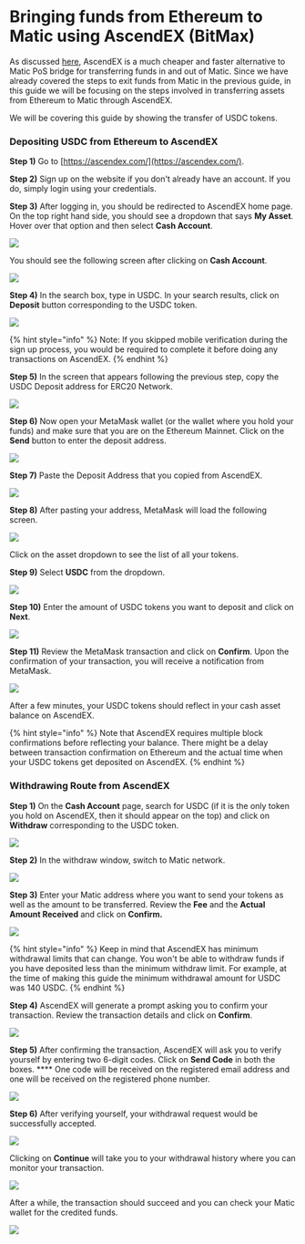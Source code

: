 # Bringing funds from Ethereum to Matic using AscendEX (BitMax)

As discussed [here](using-ascendex-bitmax-to-exit-funds-from-matic-to-ethereum.md), AscendEX is a much cheaper and faster alternative to Matic PoS bridge for transferring funds in and out of Matic. Since we have already covered the steps to exit funds from Matic in the previous guide, in this guide we will be focusing on the steps involved in transferring assets from Ethereum to Matic through AscendEX.&#x20;

We will be covering this guide by showing the transfer of USDC tokens.

### **Depositing USDC from Ethereum to AscendEX**

**Step 1)** Go to [https://ascendex.com/](https://ascendex.com/).

**Step 2)** Sign up on the website if you don't already have an account. If you do, simply login using your credentials.

**Step 3)** After logging in, you should be redirected to AscendEX home page. On the top right hand side, you should see a dropdown that says **My Asset**. Hover over that option and then select **Cash Account**.

![](<../.gitbook/assets/Step 3 (1).png>)

You should see the following screen after clicking on **Cash Account**.

![](../.gitbook/assets/screen.png)

**Step 4)** In the search box, type in USDC. In your search results, click on **Deposit** button corresponding to the USDC token.

![](<../.gitbook/assets/Step 4 (4).png>)

{% hint style="info" %}
Note: If you skipped mobile verification during the sign up process, you would be required to complete it before doing any transactions on AscendEX.
{% endhint %}

**Step 5)** In the screen that appears following the previous step, copy the USDC Deposit address for ERC20 Network.&#x20;

![](<../.gitbook/assets/Step 5 (4).png>)

**Step 6)** Now open your MetaMask wallet (or the wallet where you hold your funds) and make sure that you are on the Ethereum Mainnet. Click on the **Send** button to enter the deposit address.&#x20;

![](<../.gitbook/assets/Step 6 (2).png>)

**Step 7)** Paste the Deposit Address that you copied from AscendEX.

![](<../.gitbook/assets/Step 7 (1).png>)

**Step 8)** After pasting your address, MetaMask will load the following screen.

![](<../.gitbook/assets/Step 8 (1).png>)

Click on the asset dropdown to see the list of all your tokens.

**Step 9)** Select **USDC** from the dropdown.

![](<../.gitbook/assets/Step 9 (5).png>)

**Step 10)** Enter the amount of USDC tokens you want to deposit and click on **Next**.

![](<../.gitbook/assets/Step 10 (1).png>)

**Step 11)** Review the MetaMask transaction and click on **Confirm**. Upon the confirmation of your transaction, you will receive a notification from MetaMask.

![](../.gitbook/assets/notification.png)

After a few minutes, your USDC tokens should reflect in your cash asset balance on AscendEX.

{% hint style="info" %}
Note that AscendEX requires multiple block confirmations before reflecting your balance. There might be a delay between transaction confirmation on Ethereum and the actual time when your USDC tokens get deposited on AscendEX.
{% endhint %}

### **Withdrawing Route from AscendEX**

**Step 1)** On the **Cash Account** page, search for USDC (if it is the only token you hold on AscendEX, then it should appear on the top) and click on **Withdraw** corresponding to the USDC token.&#x20;

![](../.gitbook/assets/usdc.png)

**Step 2)** In the withdraw window, switch to Matic network.

![](<../.gitbook/assets/withdraw (1).png>)

**Step 3)** Enter your Matic address where you want to send your tokens as well as the amount to be transferred. Review the **Fee** and the **Actual Amount Received** and click on **Confirm.**

![](../.gitbook/assets/reviewandconfirm.png)

{% hint style="info" %}
Keep in mind that AscendEX has minimum withdrawal limits that can change. You won't be able to withdraw funds if you have deposited less than the minimum withdraw limit. For example, at the time of making this guide the minimum withdrawal amount for USDC was 140 USDC.
{% endhint %}

**Step 4)** AscendEX will generate a prompt asking you to confirm your transaction. Review the transaction details and click on **Confirm**.

![](../.gitbook/assets/confirm.png)

**Step 5)** After confirming the transaction, AscendEX will ask you to verify yourself by entering two 6-digit codes. Click on **Send Code** in both the boxes. **** One code will be received on the registered email address and one will be received on the registered phone number.

![](<../.gitbook/assets/security verification.png>)

**Step 6)** After verifying yourself, your withdrawal request would be successfully accepted.&#x20;

![](../.gitbook/assets/successfull.png)

Clicking on **Continue** will take you to your withdrawal history where you can monitor your transaction.&#x20;

![](../.gitbook/assets/history.png)

After a while, the transaction should succeed and you can check your Matic wallet for the credited funds.

![](../.gitbook/assets/success.png)
